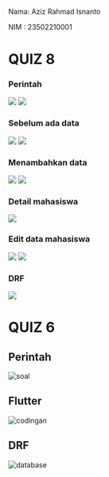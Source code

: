 Nama: Aziz Rahmad Isnanto

NIM : 23502210001
# QUIZ 8
### Perintah
![](./foto_readme/8_1.png)
![](./foto_readme/8_2.png)

### Sebelum ada data
![](./foto_readme/8_3.png)
![](./foto_readme/8_4.png)

### Menambahkan data
![](./foto_readme/8_5.png)
![](./foto_readme/8_6.png)

### Detail mahasiswa
![](./foto_readme/8_7.png)

### Edit data mahasiswa
![](./foto_readme/8_9.png)
![](./foto_readme/8_8.png)

### DRF
![](./foto_readme/8_10.png)





# QUIZ 6
## Perintah
![soal](./foto_readme/soal.png)

## Flutter
![codingan](./foto_readme/flutter.png)

## DRF
![database](./foto_readme/drf.png)